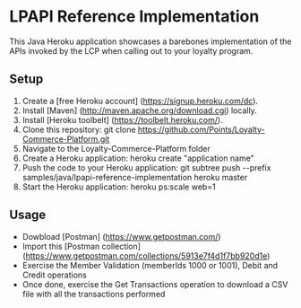 LPAPI Reference Implementation
=========

This Java Heroku application showcases a barebones implementation of the APIs invoked by the LCP when calling out to your loyalty program.

## Setup

1. Create a [free Heroku account] (https://signup.heroku.com/dc). 
2. Install [Maven] (http://maven.apache.org/download.cgi) locally.
3. Install [Heroku toolbelt] (https://toolbelt.heroku.com/). 
4. Clone this repository: git clone https://github.com/Points/Loyalty-Commerce-Platform.git
5. Navigate to the Loyalty-Commerce-Platform folder
6. Create a Heroku application: heroku create "application name"
7. Push the code to your Heroku application: git subtree push --prefix samples/java/lpapi-reference-implementation heroku master
8. Start the Heroku application: heroku ps:scale web=1

## Usage

- Dowbload [Postman] (https://www.getpostman.com/) 
- Import this [Postman collection] (https://www.getpostman.com/collections/5913e7f4d1f7bb920d1e)
- Exercise the Member Validation (memberIds 1000 or 1001), Debit and Credit operations
- Once done, exercise the Get Transactions operation to download a CSV file with all the transactions performed
  


